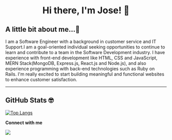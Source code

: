 <h1 align="center">Hi there, I'm Jose! 👋</h1>


## A little bit about me...🤔

I am a Software Engineer with a background in customer service and IT Support.I am a goal-oriented individual seeking opportunities to continue to learn and contribute to a team in the Software Development industry. I have experience with front-end development like HTML, CSS and JavaScript, MERN Stack(MongoDB, Express.js, React.js and Node.js), and also experience programming with back-end technologies such as Ruby on Rails. I'm really excited to start building meaningful and functional websites to enhance customer satisfaction.

---

## GitHub Stats 🤓

[![Top Langs](https://github-readme-stats.vercel.app/api/top-langs/?username=josedguti&theme=radical&layout=compact)](https://github.com/anuraghazra/github-readme-stats)


<b>Connect with me</b>


[<img src="https://img.shields.io/badge/linkedin-%230077B5.svg?&style=for-the-badge&logo=linkedin&logoColor=white" />](https://www.linkedin.com/in/josedgutierrezg/)
